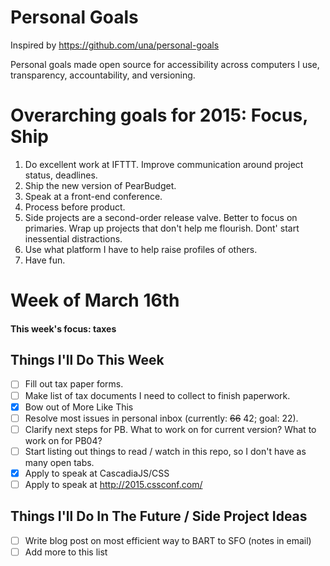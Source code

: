 # Personal Goals

Inspired by https://github.com/una/personal-goals

Personal goals made open source for accessibility across computers I use, transparency, accountability, and versioning.

# Overarching goals for 2015: Focus, Ship

1. Do excellent work at IFTTT. Improve communication around project status, deadlines.
2. Ship the new version of PearBudget.
3. Speak at a front-end conference.
4. Process before product.
5. Side projects are a second-order release valve. Better to focus on primaries. Wrap up projects that don't help me flourish. Dont' start inessential distractions.
6. Use what platform I have to help raise profiles of others.
7. Have fun.


# Week of March 16th

#### This week's focus: taxes

## Things I'll Do This Week

- [ ] Fill out tax paper forms.
- [ ] Make list of tax documents I need to collect to finish paperwork.
- [X] Bow out of More Like This
- [ ] Resolve most issues in personal inbox (currently: ~~66~~ 42; goal: 22).
- [ ] Clarify next steps for PB. What to work on for current version? What to work on for PB04?
- [ ] Start listing out things to read / watch in this repo, so I don't have as many open tabs.
- [X] Apply to speak at CascadiaJS/CSS
- [ ] Apply to speak at http://2015.cssconf.com/

## Things I'll Do In The Future / Side Project Ideas
- [ ] Write blog post on most efficient way to BART to SFO (notes in email)
- [ ] Add more to this list
